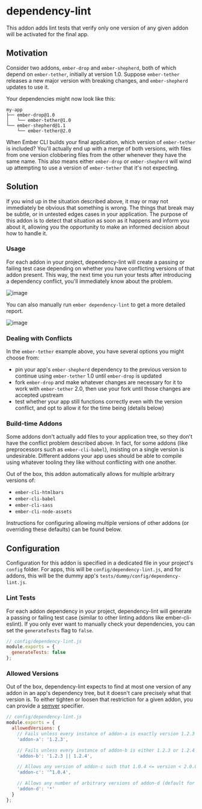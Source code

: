 # dependency-lint

This addon adds lint tests that verify only one version of any given addon will be activated for the final app.

## Motivation

Consider two addons, `ember-drop` and `ember-shepherd`, both of which depend on `ember-tether`, initially at version 1.0. Suppose `ember-tether` releases a new major version with breaking changes, and `ember-shepherd` updates to use it.

Your dependencies might now look like this:

```
my-app
├── ember-drop@1.0
│   └── ember-tether@1.0
└── ember-shepherd@1.1
    └── ember-tether@2.0
```

When Ember CLI builds your final application, which version of `ember-tether` is included? You'll actually end up with a merge of both versions, with files from one version clobbering files from the other whenever they have the same name. This also means either `ember-drop` or `ember-shepherd` will wind up attempting to use a version of `ember-tether` that it's not expecting.

## Solution

If you wind up in the situation described above, it may or may not immediately be obvious that something is wrong. The things that break may be subtle, or in untested edges cases in your application. The purpose of this addon is to detect that situation as soon as it happens and inform you about it, allowing you the opportunity to make an informed decision about how to handle it.

### Usage

For each addon in your project, dependency-lint will create a passing or failing test case depending on whether you have conflicting versions of that addon present. This way, the next time you run your tests after introducing a dependency conflict, you'll immediately know about the problem.

![image](https://cloud.githubusercontent.com/assets/108688/22717031/c10a92f6-ed66-11e6-8bcb-8aa9d898bf64.png)

You can also manually run `ember dependency-lint` to get a more detailed report.

![image](https://cloud.githubusercontent.com/assets/108688/22717171/8a3c487c-ed67-11e6-855d-1c9125cc5a50.png)

### Dealing with Conflicts

In the `ember-tether` example above, you have several options you might choose from:

 - pin your app's `ember-shepherd` dependency to the previous version to continue using `ember-tether` 1.0 until `ember-drop` is updated
 - fork `ember-drop` and make whatever changes are necessary for it to work with `ember-tether` 2.0, then use your fork until those changes are accepted upstream
 - test whether your app still functions correctly even with the version conflict, and opt to allow it for the time being (details below)

### Build-time Addons

Some addons don't actually add files to your application tree, so they don't have the conflict problem described above. In fact, for some addons (like preprocessors such as `ember-cli-babel`), insisting on a single version is undesirable. Different addons your app uses should be able to compile using whatever tooling they like without conflicting with one another.

Out of the box, this addon automatically allows for multiple arbitrary versions of:
 - `ember-cli-htmlbars`
 - `ember-cli-babel`
 - `ember-cli-sass`
 - `ember-cli-node-assets`

Instructions for configuring allowing multiple versions of other addons (or overriding these defaults) can be found below.

## Configuration

Configuration for this addon is specified in a dedicated file in your project's `config` folder. For apps, this will be `config/dependency-lint.js`, and for addons, this will be the dummy app's `tests/dummy/config/dependency-lint.js`.

### Lint Tests

For each addon dependency in your project, dependency-lint will generate a passing or failing test case (similar to other linting addons like ember-cli-eslint). If you only ever want to manually check your dependencies, you can set the `generateTests` flag to `false`.

```js
// config/dependency-lint.js
module.exports = {
  generateTests: false
};
```

### Allowed Versions

Out of the box, dependency-lint expects to find at most one version of any addon in an app's dependency tree, but it doesn't care precisely what that version is. To either tighten or loosen that restriction for a given addon, you can provide a [semver](https://github.com/npm/node-semver) specifier.

```js
// config/dependency-lint.js
module.exports = {
  allowedVersions: {
    // Fails unless every instance of addon-a is exactly version 1.2.3
    'addon-a': '1.2.3',

    // Fails unless every instance of addon-b is either 1.2.3 or 1.2.4
    'addon-b': '1.2.3 || 1.2.4',

    // Allows any version of addon-c such that 1.0.4 <= version < 2.0.0
    'addon-c': '^1.0.4',

    // Allows any number of arbitrary versions of addon-d (default for the addons listed above in Build-time Addons)
    'addon-d': '*'
  }
};
```
